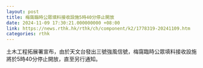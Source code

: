 ```yaml
---
layout: post
title: 梅窩臨時公眾填料接收設施5時40分停止開放
date: 2024-11-09 17:30:21.000000000 +08:00
link: https://news.rthk.hk/rthk/ch/component/k2/1778319-20241109.htm
categories: rthk
---
```


土木工程拓展署宣布，由於天文台發出三號強風信號，梅窩臨時公眾填料接收設施將於5時40分停止開放，直至另行通知。
